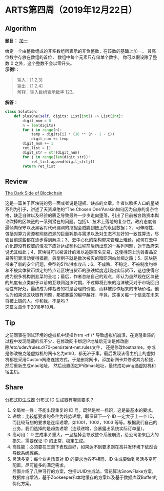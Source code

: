 # ARTS第四周（2019年12月22日）
## Algorithm<br/>
<b>题目：</b> [加一](https://leetcode-cn.com/explore/interview/card/top-interview-questions-easy/1/array/28/)

给定一个由整数组成的非空数组所表示的非负整数，在该数的基础上加一。
最高位数字存放在数组的首位， 数组中每个元素只存储单个数字。
你可以假设除了整数 0 之外，这个整数不会以零开头。<br>
<b>示例1：</b> 
>输入：[1,2,3]<br>
>输出：[1,2,4]<br>
>解释：输入数组表示数字 123。

<b>解答：</b>
```Python
class Solution:
    def plusOne(self, digits: List[int]) -> List[int]:
        digit_num = 0
        n = len(digits)
        for i in range(n):
            temp = digits[i] * (10 ** (n - 1 - i))
            digit_num += temp
        digit_num += 1
        ret_list = []
        digit_str = str(digit_num)
        for j in range(len(digit_str)):
            ret_list.append(digit_str[j])
        return ret_list
```
## Review<br/>
[The Dark Side of Blockchain](https://hackernoon.com/the-dark-side-of-blockchain-46666adb8061)

这是一篇关于区块链的另一面或者说是短板、缺点的文章。作者以脍炙人口的星战系列为引子，讲述了天资卓绝的“The Chosen One”Anakin如何因为自身的复杂性格，缺乏自律以及经验的匮乏导致最终一步步走向堕落，引出了目前被各路资本舆论吹捧的区块链的一系列潜在的问题。包括1、技术上落地的复杂性，政府态度普遍倾向保守以及黑客对代码漏洞的挖掘会威胁到链上的永固数据；2、可伸缩性，包括对算力资源和网络资源的巨量耗损与需求以及对生态不友好的一致性算法，尽管目前这些都在逐步得到解决；3、去中心化的架构带来管理上难题，如何在去中心化即没有权威的情况下应对达成契约过程前后所出现的一系列问题，对于政府来说尤其如此；4、区块链可以被设计的难以追踪匿名交易，这使得网上洗钱毒品交易等犯罪活动变得猖獗，典型例子就是数次被灭的暗网网站丝绸之路；5、区块链带来了新的安全问题，典型的51%洪水攻击；6、不成熟、不稳定、不被制度约束和不被实体货币绑定的特点让区块链货币的涨跌幅度远超出实际货币，这也使得它成为很多机构割韭菜的圣地；最后，作者总结自己的观点，即认为虽然现在区块链的热度有点类似于以前的互联网泡沫时期，不过即将到来的泡沫破灭对于市场回归理性有好处，最终成为仲裁者的将是合理的价值，而非被炒作起来的市场价格。他认为如果说区块链有问题，那被暴露的越早越好，毕竟，这事关每一个信息在未来将被上链的人，你和我，不是吗？<br>
这篇文章作于2018年10月。

## Tip<br/>
之前同事在测试环境的虚拟机中误操作rm -rf /* 导致虚拟机崩溃，在克隆重装的过程中发现隐藏的坑不少，在修改网卡绑定IP地址后无论是修改删除/etc/udev/rules.d/70-persistent-net.rules文件，
还是修改hostname，亦或是修改被克隆虚拟机的网卡名为eth0，都无济于事。最后发现该宿主机上的虚拟机都是采用Custom网络连接方式，于是删除网卡，添加新网卡并修改其为桥接，然后重新生成mac地址，
然后设置固定IP和mac地址，最终成功ping通虚拟机和宿主机。

## Share<br/>
[分布式ID生成器](https://mp.weixin.qq.com/s/UYLAmNJ8_2Eoa4MuRRvjZA)
分布式 ID 生成器有哪些要求？

1. 全局唯一性：不能出现重复的 ID 号，既然是唯一标识，这是最基本的要求。<br/>
2. 递增：比较低要求的条件为趋势递增，即保证下一个 ID 一定大于上一个 ID，而比较苛刻的要求是连续递增，如1001，1002，1003 等等。根据我们自己的业务，我们选择的是趋势递增（连续递增，会暴露出系统实际订单量）。<br>
3. 高可用：ID 生成事关重大，一旦挂掉会导致整个系统崩溃，给公司带来巨大的损失，需要保证 ID 的正常、稳定生成。<br>
4. 高性能：必须要在压测下表现良好，如果达不到要求则在高并发环境下依然会导致系统瘫痪。<br>
5. 灵活多变：每个业务场景对 ID 的要求也各不相同，ID 生成要做到灵活多变可配置，尽可能多的满足需求。<br>
后面介绍了几种可行的方案，包括UUID生成法，雪花算法SnowFlake方案，数据库自增法，基于Zookeeper和本地缓存的方案以及基于数据库双Buffer的优化方案。


